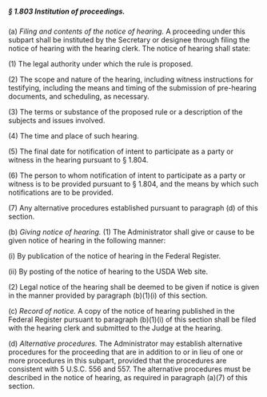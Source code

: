 ##### § 1.803 Institution of proceedings. #####

(a) *Filing and contents of the notice of hearing.* A proceeding under this subpart shall be instituted by the Secretary or designee through filing the notice of hearing with the hearing clerk.
The notice of hearing shall state:

(1) The legal authority under which the rule is proposed.

(2) The scope and nature of the hearing, including witness instructions for testifying, including the means and timing of the submission of pre-hearing documents, and scheduling, as necessary.

(3) The terms or substance of the proposed rule or a description of the subjects and issues involved.

(4) The time and place of such hearing.

(5) The final date for notification of intent to participate as a party or witness in the hearing pursuant to § 1.804.

(6) The person to whom notification of intent to participate as a party or witness is to be provided pursuant to § 1.804, and the means by which such notifications are to be provided.

(7) Any alternative procedures established pursuant to paragraph (d) of this section.

(b) *Giving notice of hearing.* (1) The Administrator shall give or cause to be given notice of hearing in the following manner:

(i) By publication of the notice of hearing in the Federal Register.

(ii) By posting of the notice of hearing to the USDA Web site.

(2) Legal notice of the hearing shall be deemed to be given if notice is given in the manner provided by paragraph (b)(1)(i) of this section.

(c) *Record of notice.* A copy of the notice of hearing published in the Federal Register pursuant to paragraph (b)(1)(i) of this section shall be filed with the hearing clerk and submitted to the Judge at the hearing.

(d) *Alternative procedures.* The Administrator may establish alternative procedures for the proceeding that are in addition to or in lieu of one or more procedures in this subpart, provided that the procedures are consistent with 5 U.S.C. 556 and 557. The alternative procedures must be described in the notice of hearing, as required in paragraph (a)(7) of this section.